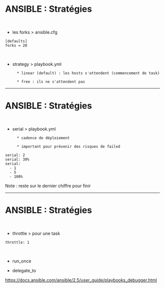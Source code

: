 

# ANSIBLE : Stratégies

<br>

* les forks > ansible.cfg

```
[defaults]
forks = 20
```

<br>

* strategy > playbook.yml

		* linear (default) : les hosts s'attendent (commencement de task)

		* free : ils ne s'attendent pas

--------------------------------------------------------------------

# ANSIBLE : Stratégies


<br>

* serial > playbook.yml

		* cadence de déploiement

		* important pour prévenir des risques de failed

```
serial: 2
serial: 30%
serial:
  - 1
  - 5
  - 100%
```

Note : reste sur le dernier chiffre pour finir

--------------------------------------------------------------------

# ANSIBLE : Stratégies


<br>

* throttle > pour une task

```
throttle: 1
```

<br>

* run_once

* delegate_to


https://docs.ansible.com/ansible/2.5/user_guide/playbooks_debugger.html
